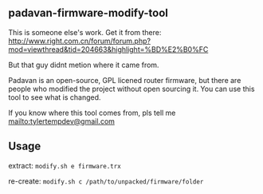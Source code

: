 padavan-firmware-modify-tool
-----------------------------

This is someone else's work. Get it from there: <http://www.right.com.cn/forum/forum.php?mod=viewthread&tid=204663&highlight=%BD%E2%B0%FC>

But that guy didnt metion where it came from.

Padavan is an open-source, GPL licened router firmware, but there are people
who modified the project without open sourcing it. You can use this tool
to see what is changed.

If you know where this tool comes from, pls tell me <mailto:tylertempdev@gmail.com>

## Usage ##

extract: `modify.sh e firmware.trx`

re-create: `modify.sh c /path/to/unpacked/firmware/folder`
